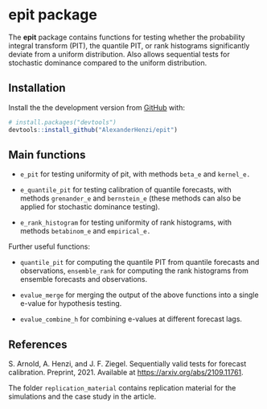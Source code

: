 
<!-- README.md is generated from README.Rmd. Please edit that file -->

# epit package

<!-- badges: start -->
<!-- badges: end -->

The **epit** package contains functions for testing whether the
probability integral transform (PIT), the quantile PIT, or rank
histograms significantly deviate from a uniform distribution. Also
allows sequential tests for stochastic dominance compared to the uniform
distribution.

## Installation

Install the the development version from [GitHub](https://github.com/)
with:

``` r
# install.packages("devtools")
devtools::install_github("AlexanderHenzi/epit")
```

## Main functions

-   `e_pit` for testing uniformity of pit, with methods `beta_e` and
    `kernel_e.`

-   `e_quantile_pit` for testing calibration of quantile forecasts, with
    methods `grenander_e` and `bernstein_e` (these methods can also be
    applied for stochastic dominance testing).

-   `e_rank_histogram` for testing uniformity of rank histograms, with
    methods `betabinom_e` and `empirical_e.`

Further useful functions:

-   `quantile_pit` for computing the quantile PIT from quantile
    forecasts and observations, `ensemble_rank` for computing the rank
    histograms from ensemble forecasts and observations.

-   `evalue_merge` for merging the output of the above functions into a
    single e-value for hypothesis testing.

-   `evalue_combine_h` for combining e-values at different forecast
    lags.

## References

S. Arnold, A. Henzi, and J. F. Ziegel. Sequentially valid tests for
forecast calibration. Preprint, 2021. Available at
<https://arxiv.org/abs/2109.11761>.

The folder `replication_material` contains replication material for the
simulations and the case study in the article.
